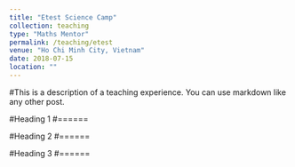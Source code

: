 ```yaml
---
title: "Etest Science Camp"
collection: teaching
type: "Maths Mentor"
permalink: /teaching/etest
venue: "Ho Chi Minh City, Vietnam"
date: 2018-07-15
location: ""
---
```


#This is a description of a teaching experience. You can use markdown like any other post.

#Heading 1
#======

#Heading 2
#======

#Heading 3
#======
